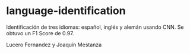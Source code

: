 # language-identification

Identificación de tres idiomas: español, inglés y alemán usando CNN. Se obtuvo un F1 Score de 0.97.

Lucero Fernandez y Joaquín Mestanza
